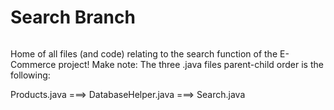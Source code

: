 ﻿# Search Branch
 
 ######
 Home of all files (and code) relating to the search function of the E-Commerce project!
 Make note:
 The three .java files parent-child order is the following:
 
 Products.java  ===>  DatabaseHelper.java ===>  Search.java
 

